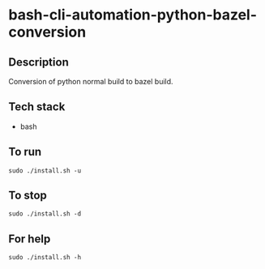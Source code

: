 # bash-cli-automation-python-bazel-conversion

## Description
Conversion of python normal build
to bazel build.

## Tech stack
- bash

## To run
`sudo ./install.sh -u`

## To stop
`sudo ./install.sh -d`

## For help
`sudo ./install.sh -h`
